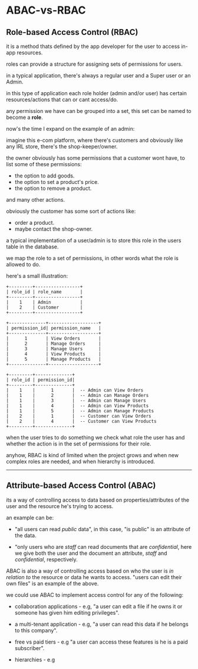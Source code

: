 # ABAC-vs-RBAC


## Role-based Access Control (RBAC)

it is a method thats defined by the app developer for the user to access in-app resources.

roles can provide a structure for assigning sets of permissions for users.

in a typical application, there's always a regular user and a Super user or an Admin.

in this type of application each role holder (admin and/or user) has certain resources/actions that can or cant access/do.

any permission we have can be grouped into a set, this set can be named to become a **role**.

now's the time I expand on the example of an admin:

imagine this e-com platform, where there's customers and obviously like any IRL store, there's the shop-keeper/owner.

the owner obviously has some permissions that a customer wont have, to list some of these permissions:

- the option to add goods.
- the option to set a product's price.
- the option to remove a product.

and many other actions.

obviously the customer has some sort of actions like:

- order a product.
- maybe contact the shop-owner.

a typical implementation of a user/admin is to store this role in the users table in the database.

we map the role to a set of permissions, in other words what the role is allowed to do.

here's a small illustration:

```
+---------+-----------------+
| role_id | role_name       |
+---------+-----------------+
|    1    | Admin           |
|    2    | Customer        |
+---------+-----------------+

+--------------+-------------------+
| permission_id| permission_name   |
+--------------+-------------------+
|      1       | View Orders       |
|      2       | Manage Orders     |
|      3       | Manage Users      |
|      4       | View Products     |
|      5       | Manage Products   |
+--------------+-------------------+

+---------+--------------+
| role_id | permission_id|
+---------+--------------+
|    1    |      1       |  -- Admin can View Orders
|    1    |      2       |  -- Admin can Manage Orders
|    1    |      3       |  -- Admin can Manage Users
|    1    |      4       |  -- Admin can View Products
|    1    |      5       |  -- Admin can Manage Products
|    2    |      1       |  -- Customer can View Orders
|    2    |      4       |  -- Customer can View Products
+---------+--------------+
```

when the user tries to do something we check what role the user has and whether the action is in the set of permissions for their role.

anyhow, RBAC is kind of limited when the project grows and when new complex roles are needed, and when hierarchy is introduced.

---

## Attribute-based Access Control (ABAC)

its a way of controlling access to data based on properties/attributes of the user and the resource he's trying to access.

an example can be:

- "all users can read *public* data", in this case, "is public" is an attribute of the data.

- "only users who are *staff* can read documents that are *confidential*, here we give both the user and the document an attribute, *staff* and *confidential*, respectively.

ABAC is also a way of controlling access based on who the user is *in relation to* the resource or data he wants to access. "users can edit their own files" is an example of the above.

we could use ABAC to implement access control for any of the following:

- collaboration applications - e.g, "a user can edit a file if he owns it or someone has given him editing privileges".

- a multi-tenant application - e.g, "a user can read this data if he belongs to this company".

- free vs paid tiers - e.g "a user can access these features is he is a paid subscriber".

- hierarchies - e.g

